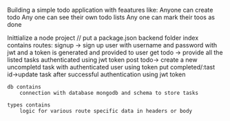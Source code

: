 Building a simple todo application with feaatures like:
 Anyone can create todo
 Any one can see their own todo lists
 Any one can mark their toos as done

 Inittialize a node project // put a package.json
 backend folder
    index contains routes:
        signup -> sign up user with username and password with jwt and a token is generated and provided to user
        get todo -> provide all the listed tasks authenticated using jwt token
        post todo-> create a new uncompletd task with authenticated user using token
        put completed/:tast id->update task after successful authentication using jwt token

    db contains 
        connection with database mongodb and schema to store tasks 

    types contains
        logic for various route specific data in headers or body              